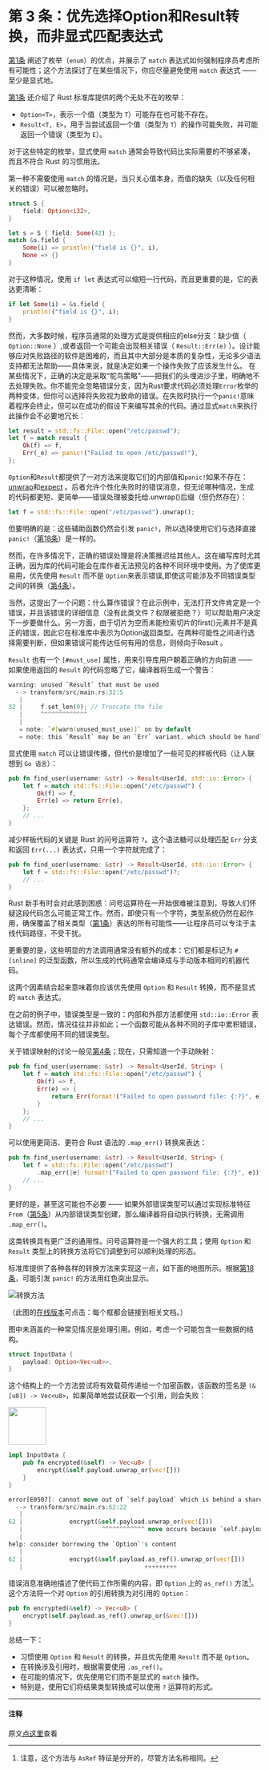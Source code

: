 # 第 3 条：优先选择Option和Result转换，而非显式匹配表达式

[第1条] 阐述了枚举（`enum`）的优点，并展示了 `match` 表达式如何强制程序员考虑所有可能性；这个方法探讨了在某些情况下，你应尽量避免使用 `match` 表达式 —— 至少是显式地。

[第1条] 还介绍了 Rust 标准库提供的两个无处不在的枚举：
- `Option<T>`，表示一个值（类型为 `T`）可能存在也可能不存在。
- `Result<T, E>`，用于当尝试返回一个值（类型为 `T`）的操作可能失败，并可能返回一个错误（类型为 `E`）。

对于这些特定的枚举，显式使用 `match` 通常会导致代码比实际需要的不够紧凑，而且不符合 Rust 的习惯用法。

第一种不需要使用 `match` 的情况是，当只关心值本身，而值的缺失（以及任何相关的错误）可以被忽略时。

```rust
struct S {
    field: Option<i32>,
}

let s = S { field: Some(42) };
match &s.field {
    Some(i) => println!("field is {}", i),
    None => {}
}
```

对于这种情况，使用 `if let` 表达式可以缩短一行代码，而且更重要的是，它的表达更清晰：

```rust
if let Some(i) = &s.field {
    println!("field is {}", i);
}
```

然而，大多数时候，程序员通常的处理方式是提供相应的else分支：缺少值（ `Option::None` ）,或者返回一个可能会出现相关错误（ `Result::Err(e)` ）。设计能够应对失败路径的软件是困难的，而且其中大部分是本质的复杂性，无论多少语法支持都无法帮助——具体来说，就是决定如果一个操作失败了应该发生什么。
在某些情况下，正确的决定是采取“鸵鸟策略”——把我们的头埋进沙子里，明确地不去处理失败。你不能完全忽略错误分支，因为Rust要求代码必须处理`Error`枚举的两种变体，但你可以选择将失败视为致命的错误。在失败时执行一个`panic!`意味着程序会终止，但可以在成功的假设下来编写其余的代码。通过显式`match`来执行此操作会不必要地冗长：

```rust
let result = std::fs::File::open("/etc/passwd");
let f = match result {
    Ok(f) => f,
    Err(_e) => panic!("Failed to open /etc/passwd!"),
};
```
`Option`和`Result`都提供了一对方法来提取它们的内部值和`panic!`如果不存在： [unwrap](https://doc.rust-lang.org/std/result/enum.Result.html#method.unwrap)和[expect](https://doc.rust-lang.org/std/result/enum.Result.html#method.expect) 。后者允许个性化失败时的错误消息，但无论哪种情况，生成的代码都更短、更简单——错误处理被委托给.unwrap()后缀（但仍然存在）：
```rust
let f = std::fs::File::open("/etc/passwd").unwrap();
```
但要明确的是：这些辅助函数仍然会引发 `panic!`，所以选择使用它们与选择直接 `panic!`（[第18条]）是一样的。

然而，在许多情况下，正确的错误处理是将决策推迟给其他人。这在编写库时尤其正确，因为库的代码可能会在库作者无法预见的各种不同环境中使用。为了使库更易用，优先使用 `Result` 而不是 `Option`来表示错误,即使这可能涉及不同错误类型之间的转换（[第4条]）。

当然，这提出了一个问题：什么算作错误？在此示例中，无法打开文件肯定是一个错误，并且该错误的详细信息（没有此类文件？权限被拒绝？）可以帮助用户决定下一步要做什么。另一方面，由于切片为空而未能检索切片的first()元素并不是真正的错误，因此它在标准库中表示为Option返回类型。在两种可能性之间进行选择需要判断，但如果错误可能传达任何有用的信息，则倾向于Result 。

`Result` 也有一个 `[#must_use]` 属性，用来引导库用户朝着正确的方向前进 —— 如果使用返回的 `Result` 的代码忽略了它，编译器将生成一个警告：

```rust
warning: unused `Result` that must be used
  --> transform/src/main.rs:32:5
   |
32 |     f.set_len(0); // Truncate the file
   |     ^^^^^^^^^^^^^
   |
   = note: `#[warn(unused_must_use)]` on by default
   = note: this `Result` may be an `Err` variant, which should be handled

```

显式使用 `match` 可以让错误传播，但代价是增加了一些可见的样板代码（让人联想到 `Go 语言`）：

```rust
pub fn find_user(username: &str) -> Result<UserId, std::io::Error> {
    let f = match std::fs::File::open("/etc/passwd") {
        Ok(f) => f,
        Err(e) => return Err(e),
    };
    // ...
}
```

减少样板代码的关键是 Rust 的问号运算符 `?`。这个语法糖可以处理匹配 `Err` 分支和返回 `Err(...)` 表达式，只用一个字符就完成了：

```rust
pub fn find_user(username: &str) -> Result<UserId, std::io::Error> {
    let f = std::fs::File::open("/etc/passwd")?;
    // ...
}
```

Rust 新手有时会对此感到困惑：问号运算符在一开始很难被注意到，导致人们怀疑这段代码怎么可能正常工作。然而，即使只有一个字符，类型系统仍然在起作用，确保覆盖了相关类型（[第1条]）表达的所有可能性——让程序员可以专注于主线代码路径，不受干扰。

更重要的是，这些明显的方法调用通常没有额外的成本：它们都是标记为 `#[inline]` 的泛型函数，所以生成的代码通常会编译成与手动版本相同的机器代码。

这两个因素结合起来意味着你应该优先使用 `Option` 和 `Result` 转换，而不是显式的 `match` 表达式。

在之前的例子中，错误类型是一致的：内部和外部方法都使用 `std::io::Error` 表达错误。然而，情况往往并非如此；一个函数可能从各种不同的子库中累积错误，每个子库都使用不同的错误类型。

关于错误映射的讨论一般见[第4条]；现在，只需知道一个手动映射：

```rust
pub fn find_user(username: &str) -> Result<UserId, String> {
    let f = match std::fs::File::open("/etc/passwd") {
        Ok(f) => f,
        Err(e) => {
            return Err(format!("Failed to open password file: {:?}", e))
        }
    };
    // ...
}
```

可以使用更简洁、更符合 Rust 语法的 `.map_err()` 转换来表达：

```rust
pub fn find_user(username: &str) -> Result<UserId, String> {
    let f = std::fs::File::open("/etc/passwd")
        .map_err(|e| format!("Failed to open password file: {:?}", e))?;
    // ...
}
```

更好的是，甚至这可能也不必要 —— 如果外部错误类型可以通过实现标准特征 `From`（[第5条]）从内部错误类型创建，那么编译器将自动执行转换，无需调用 `.map_err()`。

这类转换具有更广泛的通用性。问号运算符是一个强大的工具；使用 `Option` 和 `Result` 类型上的转换方法将它们调整到可以顺利处理的形态。

标准库提供了各种各样的转换方法来实现这一点，如下面的地图所示。根据[第18条]，可能引发 `panic!` 的方法用红色突出显示。

![转换方法](../images/transform.svg)

（此图的[在线版本]可点击：每个框都会链接到相关文档。）

图中未涵盖的一种常见情况是处理引用。例如，考虑一个可能包含一些数据的结构。

```rust
struct InputData {
    payload: Option<Vec<u8>>,
}
```

这个结构上的一个方法尝试将有效载荷传递给一个加密函数，该函数的签名是 `(&[u8]) -> Vec<u8>`，如果简单地尝试获取一个引用，则会失败：

<div class="ferris"><img src="../images/ferris/does_not_compile.svg" width="75" height="75" /></div>

```rust
impl InputData {
    pub fn encrypted(&self) -> Vec<u8> {
        encrypt(&self.payload.unwrap_or(vec![]))
    }
}
```

```rust
error[E0507]: cannot move out of `self.payload` which is behind a shared reference
  --> transform/src/main.rs:62:22
   |
62 |             encrypt(&self.payload.unwrap_or(vec![]))
   |                      ^^^^^^^^^^^^ move occurs because `self.payload` has type `Option<Vec<u8>>`, which does not implement the `Copy` trait
   |
help: consider borrowing the `Option`'s content
   |
62 |             encrypt(&self.payload.as_ref().unwrap_or(vec![]))
   |                                  +++++++++
```

错误消息准确地描述了使代码工作所需的内容，即 `Option` 上的 `as_ref()` 方法[^1]。这个方法将一个对 `Option` 的引用转换为对引用的 `Option`：

```rust
pub fn encrypted(&self) -> Vec<u8> {
    encrypt(self.payload.as_ref().unwrap_or(&vec![]))
}
```

总结一下：

- 习惯使用 `Option` 和 `Result` 的转换，并且优先使用 `Result` 而不是 `Option`。
- 在转换涉及引用时，根据需要使用 `.as_ref()`。
- 在可能的情况下，优先使用它们而不是显式的 `match` 操作。
- 特别是，使用它们将结果类型转换成可以使用 `?` 运算符的形式。

---

#### 注释

[^1]: 注意，这个方法与 `AsRef` 特征是分开的，尽管方法名称相同。

原文[点这里](https://www.lurklurk.org/effective-rust/transform.html)查看

<!-- 参考链接 -->

[第1条]: item1-use-types.md
[第4条]: item4-errors.md
[第5条]: item5-casts.md
[第18条]: https://www.lurklurk.org/effective-rust/panic.html

[在线版本]: https://tinyurl.com/rust-transform
